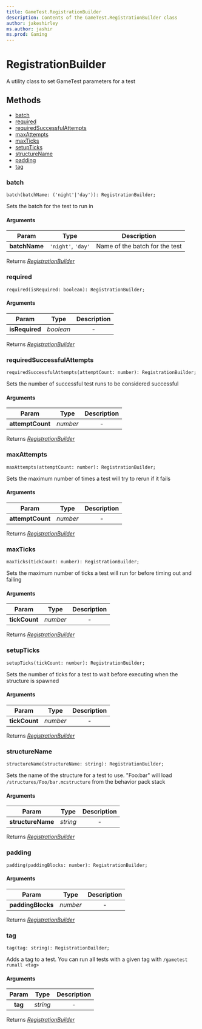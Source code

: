 ```yaml
---
title: GameTest.RegistrationBuilder
description: Contents of the GameTest.RegistrationBuilder class
author: jakeshirley
ms.author: jashir
ms.prod: Gaming
---
```

# RegistrationBuilder
A utility class to set GameTest parameters for a test


## Methods
- [batch](#batch)
- [required](#required)
- [requiredSuccessfulAttempts](#requiredSuccessfulAttempts)
- [maxAttempts](#maxAttempts)
- [maxTicks](#maxTicks)
- [setupTicks](#setupTicks)
- [structureName](#structureName)
- [padding](#padding)
- [tag](#tag)
  
### **batch**
`
batch(batchName: ('night'|'day')): RegistrationBuilder;
`

Sets the batch for the test to run in
#### Arguments
| Param | Type | Description |
| :---: | :---: | :---: |
| **batchName** | `'night'`, `'day'` | Name of the batch for the test |

Returns [*RegistrationBuilder*]("RegistrationBuilder.md")

### **required**
`
required(isRequired: boolean): RegistrationBuilder;
`

#### Arguments
| Param | Type | Description |
| :---: | :---: | :---: |
| **isRequired** | *boolean* | - |

Returns [*RegistrationBuilder*]("RegistrationBuilder.md")

### **requiredSuccessfulAttempts**
`
requiredSuccessfulAttempts(attemptCount: number): RegistrationBuilder;
`

Sets the number of successful test runs to be considered successful
#### Arguments
| Param | Type | Description |
| :---: | :---: | :---: |
| **attemptCount** | *number* | - |

Returns [*RegistrationBuilder*]("RegistrationBuilder.md")

### **maxAttempts**
`
maxAttempts(attemptCount: number): RegistrationBuilder;
`

Sets the maximum number of times a test will try to rerun if it fails
#### Arguments
| Param | Type | Description |
| :---: | :---: | :---: |
| **attemptCount** | *number* | - |

Returns [*RegistrationBuilder*]("RegistrationBuilder.md")

### **maxTicks**
`
maxTicks(tickCount: number): RegistrationBuilder;
`

Sets the maximum number of ticks a test will run for before timing out and failing
#### Arguments
| Param | Type | Description |
| :---: | :---: | :---: |
| **tickCount** | *number* | - |

Returns [*RegistrationBuilder*]("RegistrationBuilder.md")

### **setupTicks**
`
setupTicks(tickCount: number): RegistrationBuilder;
`

Sets the number of ticks for a test to wait before executing when the structure is spawned
#### Arguments
| Param | Type | Description |
| :---: | :---: | :---: |
| **tickCount** | *number* | - |

Returns [*RegistrationBuilder*]("RegistrationBuilder.md")

### **structureName**
`
structureName(structureName: string): RegistrationBuilder;
`

Sets the name of the structure for a test to use.  "Foo:bar" will load `/structures/Foo/bar.mcstructure` from the behavior pack stack
#### Arguments
| Param | Type | Description |
| :---: | :---: | :---: |
| **structureName** | *string* | - |

Returns [*RegistrationBuilder*]("RegistrationBuilder.md")

### **padding**
`
padding(paddingBlocks: number): RegistrationBuilder;
`

#### Arguments
| Param | Type | Description |
| :---: | :---: | :---: |
| **paddingBlocks** | *number* | - |

Returns [*RegistrationBuilder*]("RegistrationBuilder.md")

### **tag**
`
tag(tag: string): RegistrationBuilder;
`

Adds a tag to a test.  You can run all tests with a given tag with `/gametest runall <tag>`
#### Arguments
| Param | Type | Description |
| :---: | :---: | :---: |
| **tag** | *string* | - |

Returns [*RegistrationBuilder*]("RegistrationBuilder.md")

